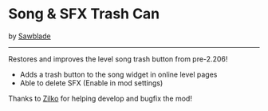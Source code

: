 # Song & SFX Trash Can
by [Sawblade](user:14662713)

---
Restores and improves the level song trash button from pre-2.206!

* Adds a trash button to the song widget in online level pages
* Able to delete SFX (Enable in mod settings)

Thanks to [Zilko](user:10300913) for helping develop and bugfix the mod!